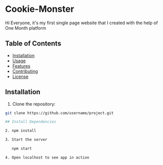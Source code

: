 # Cookie-Monster
Hi Everyone, it's my first single page website that I created with the help of One Month platform
## Table of Contents
- [Installation](#installation)
- [Usage](#usage)
- [Features](#features)
- [Contributing](#contributing)
- [License](#license)

## Installation

1. Clone the repository: 
```bash
git clone https://github.com/username/project.git

## Install Dependencies

2. npm install

3. Start the server

   npm start

4. Open localhost to see app in action
